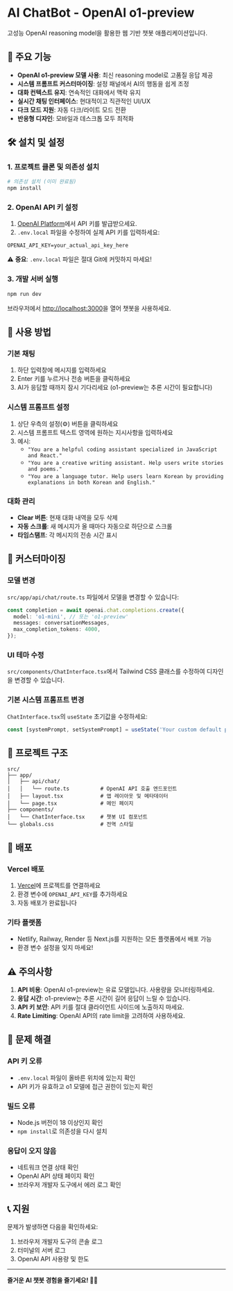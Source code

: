 # AI ChatBot - OpenAI o1-preview

고성능 OpenAI reasoning model을 활용한 웹 기반 챗봇 애플리케이션입니다.

## 🚀 주요 기능

- **OpenAI o1-preview 모델 사용**: 최신 reasoning model로 고품질 응답 제공
- **시스템 프롬프트 커스터마이징**: 설정 패널에서 AI의 행동을 쉽게 조정
- **대화 컨텍스트 유지**: 연속적인 대화에서 맥락 유지
- **실시간 채팅 인터페이스**: 현대적이고 직관적인 UI/UX
- **다크 모드 지원**: 자동 다크/라이트 모드 전환
- **반응형 디자인**: 모바일과 데스크톱 모두 최적화

## 🛠️ 설치 및 설정

### 1. 프로젝트 클론 및 의존성 설치

```bash
# 의존성 설치 (이미 완료됨)
npm install
```

### 2. OpenAI API 키 설정

1. [OpenAI Platform](https://platform.openai.com/api-keys)에서 API 키를 발급받으세요.
2. `.env.local` 파일을 수정하여 실제 API 키를 입력하세요:

```env
OPENAI_API_KEY=your_actual_api_key_here
```

⚠️ **중요**: `.env.local` 파일은 절대 Git에 커밋하지 마세요!

### 3. 개발 서버 실행

```bash
npm run dev
```

브라우저에서 [http://localhost:3000](http://localhost:3000)을 열어 챗봇을 사용하세요.

## 📖 사용 방법

### 기본 채팅
1. 하단 입력창에 메시지를 입력하세요
2. Enter 키를 누르거나 전송 버튼을 클릭하세요
3. AI가 응답할 때까지 잠시 기다리세요 (o1-preview는 추론 시간이 필요합니다)

### 시스템 프롬프트 설정
1. 상단 우측의 설정(⚙️) 버튼을 클릭하세요
2. 시스템 프롬프트 텍스트 영역에 원하는 지시사항을 입력하세요
3. 예시:
   - `"You are a helpful coding assistant specialized in JavaScript and React."`
   - `"You are a creative writing assistant. Help users write stories and poems."`
   - `"You are a language tutor. Help users learn Korean by providing explanations in both Korean and English."`

### 대화 관리
- **Clear 버튼**: 현재 대화 내역을 모두 삭제
- **자동 스크롤**: 새 메시지가 올 때마다 자동으로 하단으로 스크롤
- **타임스탬프**: 각 메시지의 전송 시간 표시

## 🔧 커스터마이징

### 모델 변경
`src/app/api/chat/route.ts` 파일에서 모델을 변경할 수 있습니다:

```typescript
const completion = await openai.chat.completions.create({
  model: 'o1-mini', // 또는 'o1-preview'
  messages: conversationMessages,
  max_completion_tokens: 4000,
});
```

### UI 테마 수정
`src/components/ChatInterface.tsx`에서 Tailwind CSS 클래스를 수정하여 디자인을 변경할 수 있습니다.

### 기본 시스템 프롬프트 변경
`ChatInterface.tsx`의 `useState` 초기값을 수정하세요:

```typescript
const [systemPrompt, setSystemPrompt] = useState('Your custom default prompt here');
```

## 📁 프로젝트 구조

```
src/
├── app/
│   ├── api/chat/
│   │   └── route.ts          # OpenAI API 호출 엔드포인트
│   ├── layout.tsx            # 앱 레이아웃 및 메타데이터
│   └── page.tsx              # 메인 페이지
├── components/
│   └── ChatInterface.tsx     # 챗봇 UI 컴포넌트
└── globals.css               # 전역 스타일
```

## 🚀 배포

### Vercel 배포
1. [Vercel](https://vercel.com)에 프로젝트를 연결하세요
2. 환경 변수에 `OPENAI_API_KEY`를 추가하세요
3. 자동 배포가 완료됩니다

### 기타 플랫폼
- Netlify, Railway, Render 등 Next.js를 지원하는 모든 플랫폼에서 배포 가능
- 환경 변수 설정을 잊지 마세요!

## ⚠️ 주의사항

1. **API 비용**: OpenAI o1-preview는 유료 모델입니다. 사용량을 모니터링하세요.
2. **응답 시간**: o1-preview는 추론 시간이 길어 응답이 느릴 수 있습니다.
3. **API 키 보안**: API 키를 절대 클라이언트 사이드에 노출하지 마세요.
4. **Rate Limiting**: OpenAI API의 rate limit을 고려하여 사용하세요.

## 🛟 문제 해결

### API 키 오류
- `.env.local` 파일이 올바른 위치에 있는지 확인
- API 키가 유효하고 o1 모델에 접근 권한이 있는지 확인

### 빌드 오류
- Node.js 버전이 18 이상인지 확인
- `npm install`로 의존성을 다시 설치

### 응답이 오지 않음
- 네트워크 연결 상태 확인
- OpenAI API 상태 페이지 확인
- 브라우저 개발자 도구에서 에러 로그 확인

## 📞 지원

문제가 발생하면 다음을 확인하세요:
1. 브라우저 개발자 도구의 콘솔 로그
2. 터미널의 서버 로그
3. OpenAI API 사용량 및 한도

---

**즐거운 AI 챗봇 경험을 즐기세요! 🤖✨**
